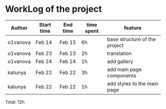 # WorkLog of the project

| Author  | Start time  | End time | time spent | feature |
|-----------|-----------|-------------|-------------|-------------|
| o1vanova | Feb 14 | Feb 15 | 6h | base structure of the project |
| o1vanova | Feb 23 | Feb 23 | 2h | translation |
| o1vanova | Feb 24 | Feb 24 | 1h | add gallery |
| katunya | Feb 22 | Feb 22 | 3h | add main page components |
| katunya | Feb 22 | Feb 22 | 1h | add styles to the main page |



Total: 12h
